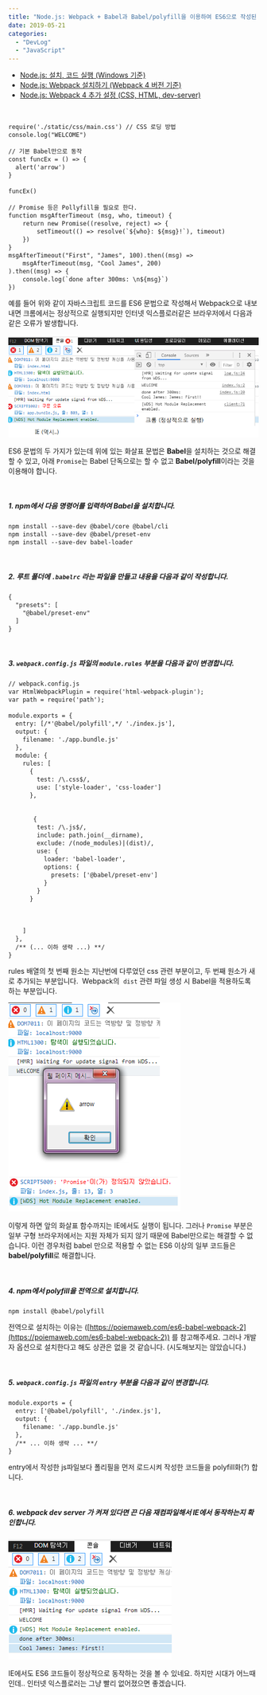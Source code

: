 ```yaml
---
title: "Node.js: Webpack + Babel과 Babel/polyfill을 이용하여 ES6으로 작성된 코드를 ES5 이하에서도 호환되게 하기"
date: 2019-05-21
categories: 
  - "DevLog"
  - "JavaScript"
---
```


- [Node.js: 설치, 코드 실행 (Windows 기준)](http://yoonbumtae.com/?p=772)
- [Node.js: Webpack 설치하기 (Webpack 4 버전 기준)](http://yoonbumtae.com/?p=784)
- [Node.js: Webpack 4 추가 설정 (CSS, HTML, dev-server)](http://yoonbumtae.com/?p=790)

 

```
require('./static/css/main.css') // CSS 로딩 방법
console.log("WELCOME")

// 기본 Babel만으로 동작
const funcEx = () => {
  alert('arrow')
}

funcEx()

// Promise 등은 Pollyfill을 필요로 한다.
function msgAfterTimeout (msg, who, timeout) {
    return new Promise((resolve, reject) => {
        setTimeout(() => resolve(`${who}: ${msg}!`), timeout)
    })
}
msgAfterTimeout("First", "James", 100).then((msg) =>
    msgAfterTimeout(msg, "Cool James", 200)
).then((msg) => {
    console.log(`done after 300ms: \n${msg}`)
})
```

예를 들어 위와 같이 자바스크립트 코드를 ES6 문법으로 작성해서 Webpack으로 내보내면 크롬에서는 정상적으로 실행되지만 인터넷 익스플로러같은 브라우저에서 다음과 같은 오류가 발생합니다.

[ ![](/assets/img/wp-content/uploads/2019/05/babel1.png)](http://yoonbumtae.com/?attachment_id=1141)

ES6 문법의 두 가지가 있는데 위에 있는 화살표 문법은 **Babel**을 설치하는 것으로 해결할 수 있고, 아래 `Promise`는 Babel 단독으로는 할 수 없고 **Babel/polyfill**이라는 것을 이용해야 합니다.

 

##### 1\. npm에서 다음 명령어를 입력하여 Babel을 설치합니다.

```
npm install --save-dev @babel/core @babel/cli
npm install --save-dev @babel/preset-env
npm install --save-dev babel-loader
```

 

##### 2\. 루트 폴더에 `.babelrc` 라는 파일을 만들고 내용을 다음과 같이 작성합니다.

```
{
  "presets": [
    "@babel/preset-env"
  ]
}
```

 

##### 3\. `webpack.config.js` 파일의 `module.rules` 부분을 다음과 같이 변경합니다.

```
// webpack.config.js
var HtmlWebpackPlugin = require('html-webpack-plugin');
var path = require('path');

module.exports = {
  entry: [/*'@babel/polyfill',*/ './index.js'],
  output: {
    filename: './app.bundle.js'
  },
  module: {
    rules: [
      {
        test: /\.css$/,
        use: ['style-loader', 'css-loader']
      },

      
       {
        test: /\.js$/,
        include: path.join(__dirname),
        exclude: /(node_modules)|(dist)/,
        use: {
          loader: 'babel-loader',
          options: {
            presets: ['@babel/preset-env']
          }
        }
      }

      
      
    ]
  },
  /** (... 이하 생략 ...) **/
}

```

rules 배열의 첫 번째 원소는 지난번에 다루었던 css 관련 부분이고, 두 번째 원소가 새로 추가되는 부분입니다.  Webpack의  `dist` 관련 파일 생성 시 Babel을 적용하도록 하는 부분입니다.

[ ![](/assets/img/wp-content/uploads/2019/05/babel2.png)](http://yoonbumtae.com/?attachment_id=1142)

이렇게 하면 앞의 화살표 함수까지는 IE에서도 실행이 됩니다. 그러나 `Promise` 부분은 일부 구형 브라우저에서는 지원 자체가 되지 않기 때문에 Babel만으로는 해결할 수 없습니다. 이런 경우처럼 babel 만으로 적용할 수 없는 ES6 이상의 일부 코드들은 **babel/polyfill**로 해결합니다.

 

##### 4\. npm에서 polyfill을 전역으로 설치합니다.

```
npm install @babel/polyfill
```

전역으로 설치하는 이유는 ([https://poiemaweb.com/es6-babel-webpack-2](https://poiemaweb.com/es6-babel-webpack-2)) 를 참고해주세요. 그러나 개발자 옵션으로 설치한다고 해도 상관은 없을 것 같습니다. (시도해보지는 않았습니다.)

 

##### 5. `webpack.config.js` 파일의 `entry` 부분을 다음과 같이 변경합니다.

```
module.exports = {
  entry: ['@babel/polyfill', './index.js'],
  output: {
    filename: './app.bundle.js'
  },
  /** ... 이하 생략 ... **/
}
```

entry에서 작성한 js파일보다 폴리필을 먼저 로드시켜 작성한 코드들을 polyfill화(?) 합니다.

 

##### 6\. webpack dev server 가 켜져 있다면 끈 다음 재컴파일해서 IE에서 동작하는지 확인합니다.

[ ![](/assets/img/wp-content/uploads/2019/05/babel3.png)](http://yoonbumtae.com/?attachment_id=1143)

IE에서도 ES6 코드들이 정상적으로 동작하는 것을 볼 수 있네요. 하지만 시대가 어느때인데.. 인터넷 익스플로러는 그냥 빨리 없어졌으면 좋겠습니다.
